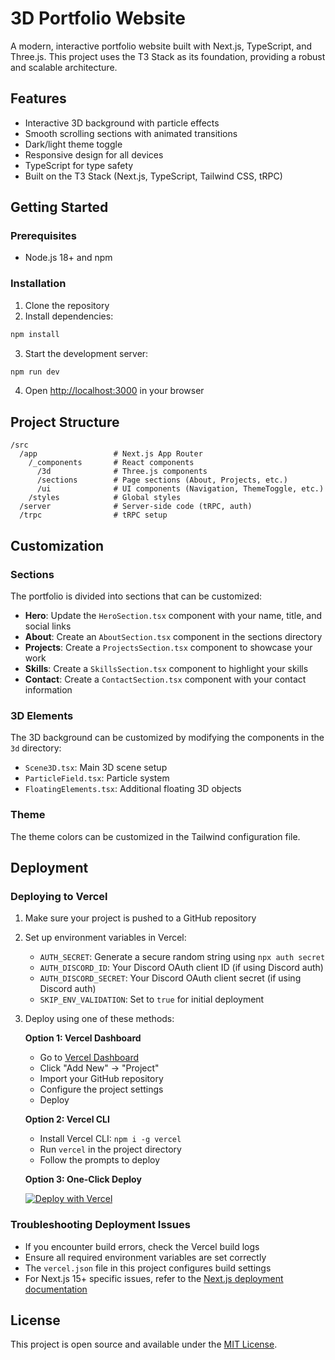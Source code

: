 # 3D Portfolio Website

A modern, interactive portfolio website built with Next.js, TypeScript, and Three.js. This project uses the T3 Stack as its foundation, providing a robust and scalable architecture.

## Features

- Interactive 3D background with particle effects
- Smooth scrolling sections with animated transitions
- Dark/light theme toggle
- Responsive design for all devices
- TypeScript for type safety
- Built on the T3 Stack (Next.js, TypeScript, Tailwind CSS, tRPC)

## Getting Started

### Prerequisites

- Node.js 18+ and npm

### Installation

1. Clone the repository
2. Install dependencies:

```bash
npm install
```

3. Start the development server:

```bash
npm run dev
```

4. Open [http://localhost:3000](http://localhost:3000) in your browser

## Project Structure

```
/src
  /app                 # Next.js App Router
    /_components       # React components
      /3d              # Three.js components
      /sections        # Page sections (About, Projects, etc.)
      /ui              # UI components (Navigation, ThemeToggle, etc.)
    /styles            # Global styles
  /server              # Server-side code (tRPC, auth)
  /trpc                # tRPC setup
```

## Customization

### Sections

The portfolio is divided into sections that can be customized:

- **Hero**: Update the `HeroSection.tsx` component with your name, title, and social links
- **About**: Create an `AboutSection.tsx` component in the sections directory
- **Projects**: Create a `ProjectsSection.tsx` component to showcase your work
- **Skills**: Create a `SkillsSection.tsx` component to highlight your skills
- **Contact**: Create a `ContactSection.tsx` component with your contact information

### 3D Elements

The 3D background can be customized by modifying the components in the `3d` directory:

- `Scene3D.tsx`: Main 3D scene setup
- `ParticleField.tsx`: Particle system
- `FloatingElements.tsx`: Additional floating 3D objects

### Theme

The theme colors can be customized in the Tailwind configuration file.

## Deployment

### Deploying to Vercel

1. Make sure your project is pushed to a GitHub repository

2. Set up environment variables in Vercel:
   - `AUTH_SECRET`: Generate a secure random string using `npx auth secret`
   - `AUTH_DISCORD_ID`: Your Discord OAuth client ID (if using Discord auth)
   - `AUTH_DISCORD_SECRET`: Your Discord OAuth client secret (if using Discord auth)
   - `SKIP_ENV_VALIDATION`: Set to `true` for initial deployment

3. Deploy using one of these methods:

   **Option 1: Vercel Dashboard**
   - Go to [Vercel Dashboard](https://vercel.com/dashboard)
   - Click "Add New" → "Project"
   - Import your GitHub repository
   - Configure the project settings
   - Deploy

   **Option 2: Vercel CLI**
   - Install Vercel CLI: `npm i -g vercel`
   - Run `vercel` in the project directory
   - Follow the prompts to deploy

   **Option 3: One-Click Deploy**
   
   [![Deploy with Vercel](https://vercel.com/button)](https://vercel.com/new/clone?repository-url=https%3A%2F%2Fgithub.com%2Fyourusername%2Fportfolio)

### Troubleshooting Deployment Issues

- If you encounter build errors, check the Vercel build logs
- Ensure all required environment variables are set correctly
- The `vercel.json` file in this project configures build settings
- For Next.js 15+ specific issues, refer to the [Next.js deployment documentation](https://nextjs.org/docs/deployment)

## License

This project is open source and available under the [MIT License](LICENSE).
